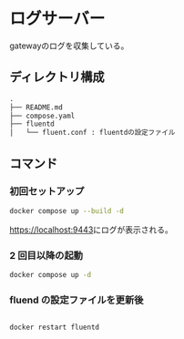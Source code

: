 # ログサーバー

gatewayのログを収集している。

## ディレクトリ構成

```txt
.
├── README.md
├── compose.yaml
├── fluentd
│   └── fluent.conf : fluentdの設定ファイル
```

## コマンド

### 初回セットアップ

```bash
docker compose up --build -d
```

[https://localhost:9443](https://localhost:9443)にログが表示される。

### 2 回目以降の起動

```bash
docker compose up -d
```

### fluend の設定ファイルを更新後

```bash

docker restart fluentd
```
